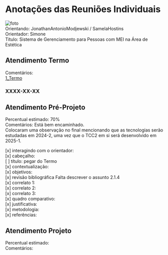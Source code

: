 # Anotações das Reuniões Individuais  

![foto](foto.png "foto")  
Orientando: JonathanAntonioModjewski / SamelaHostins  
Orientador: Simone  
Título: Sistema de Gerenciamento para Pessoas com MEI na Área de Estética  

## Atendimento Termo  

Comentários:  
[1_Termo](1_Termo.pdf "1_Termo")  

### XXXX-XX-XX

## Atendimento Pré-Projeto  

Percentual estimado: 70%  
Comentários: 
Está bem encaminhado.  
Colocaram uma observação no final mencionando que as tecnologias serão estudadas em 2024-2, uma vez que o TCC2 em si será desenvolvido em 2025-1.  

[x] interagindo com o orientador:  
[x] cabeçalho:  
[ ] título: pegar do Termo  
[x] contextualização:  
[x] objetivos:  
[x] revisão bibliográfica
  Falta descrever o assunto 2.1.4  
[x] correlato 1:  
[x] correlato 2:  
[x] correlato 3:  
[x] quadro comparativo:  
[x] justificativa:  
[x] metodologia:  
[x] referências:  

## Atendimento Projeto  

Percentual estimado:  
Comentários:  

